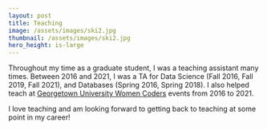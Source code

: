```yaml
--- 
layout: post
title: Teaching
image: /assets/images/ski2.jpg
thumbnail: /assets/images/ski2.jpg
hero_height: is-large
---
```


Throughout my time as a graduate student, I was a teaching assistant many times.  Between 2016 and 2021, I was a TA for Data Science (Fall 2016, Fall 2019, Fall 2021), and Databases (Spring 2016, Spring 2018).
I also helped teach at [Georgetown University Women Coders](https://guwecode.georgetown.domains/) events from 2016 to 2021.

I love teaching and am looking forward to getting back to teaching at some point in my career! 